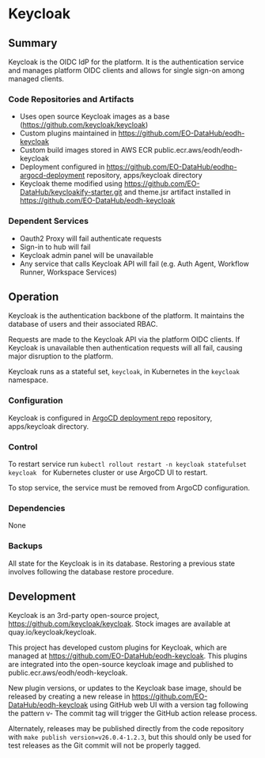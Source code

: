 # Keycloak

## Summary

Keycloak is the OIDC IdP for the platform. It is the authentication service and manages platform OIDC clients and allows for single sign-on among managed clients.

### Code Repositories and Artifacts

- Uses open source Keycloak images as a base (https://github.com/keycloak/keycloak)
- Custom plugins maintained in https://github.com/EO-DataHub/eodh-keycloak
- Custom build images stored in AWS ECR public.ecr.aws/eodh/eodh-keycloak
- Deployment configured in https://github.com/EO-DataHub/eodhp-argocd-deployment repository, apps/keycloak directory
- Keycloak theme modified using https://github.com/EO-DataHub/keycloakify-starter.git and theme.jsr artifact installed in https://github.com/EO-DataHub/eodh-keycloak

### Dependent Services

- Oauth2 Proxy will fail authenticate requests
- Sign-in to hub will fail
- Keycloak admin panel will be unavailable
- Any service that calls Keycloak API will fail (e.g. Auth Agent, Workflow Runner, Workspace Services)

## Operation

Keycloak is the authentication backbone of the platform. It maintains the database of users and their associated RBAC.

Requests are made to the Keycloak API via the platform OIDC clients. If Keycloak is unavailable then authentication requests will all fail, causing major disruption to the platform.

Keycloak runs as a stateful set, `keycloak`, in Kubernetes in the `keycloak` namespace. 

### Configuration

Keycloak is configured in [ArgoCD deployment repo](https://github.com/EO-DataHub/eodhp-argocd-deployment) repository, apps/keycloak directory.

### Control

To restart service run `kubectl rollout restart -n keycloak statefulset keycloak ` for Kubernetes cluster or use ArgoCD UI to restart.

To stop service, the service must be removed from ArgoCD configuration.

### Dependencies

None

### Backups

All state for the Keycloak is in its database. Restoring a previous state involves following the database restore procedure.

## Development

Keycloak is an 3rd-party open-source project, https://github.com/keycloak/keycloak. Stock images are available at quay.io/keycloak/keycloak.

This project has developed custom plugins for Keycloak, which are managed at https://github.com/EO-DataHub/eodh-keycloak. This plugins are integrated into the open-source keycloak image and published to public.ecr.aws/eodh/eodh-keycloak.

New plugin versions, or updates to the Keycloak base image, should be released by creating a new release in https://github.com/EO-DataHub/eodh-keycloak using GitHub web UI with a version tag following the pattern v<keycloak-base-version>-<plugin-version> The commit tag will trigger the GitHub action release process.

Alternately, releases may be published directly from the code repository with `make publish version=v26.0.4-1.2.3`, but this should only be used for test releases as the Git commit will not be properly tagged.
